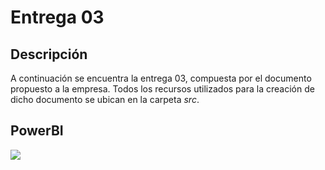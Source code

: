# Entrega 03
## Descripción
A continuación se encuentra la entrega 03, compuesta por el documento propuesto a la empresa. Todos los recursos utilizados para la creación de dicho documento se ubican en la carpeta <i>src</i>.

## PowerBI
<a href="https://app.powerbi.com/reportEmbed?reportId=fdf884d0-1e52-44bb-b53e-d096a1ff3c4f&autoAuth=true&ctid=191368f4-d055-4f9c-a001-5dcab73d6e29&config=eyJjbHVzdGVyVXJsIjoiaHR0cHM6Ly93YWJpLXdlc3QtZXVyb3BlLWUtcHJpbWFyeS1yZWRpcmVjdC5hbmFseXNpcy53aW5kb3dzLm5ldC8ifQ%3D%3D"><img src="https://upload.wikimedia.org/wikipedia/commons/thumb/c/c9/Power_bi_logo_black.svg/1200px-Power_bi_logo_black.svg.png"></img></a>

